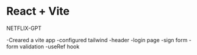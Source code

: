 # React + Vite

NETFLIX-GPT

-Creared a vite app
-configured tailwind
-header
-login page
-sign form 
-form validation
-useRef hook